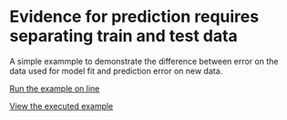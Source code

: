 # Evidence for prediction requires separating train and test data

A simple exammple to demonstrate the difference between error on the data
used for model fit and prediction error on new data.

<style
  type="text/css">
a.foobar {
    color:red;
}
</style>

<a class="btn btn-primary" role="button" href="https://mybinder.org/v2/gh/GaelVaroquaux/test-split-prediction-models/master?filepath=demo.ipynb">
Run the example on line
</a>

[View the executed example](https://nbviewer.jupyter.org/github/GaelVaroquaux/test-split-prediction-models/blob/master/demo.ipynb)
